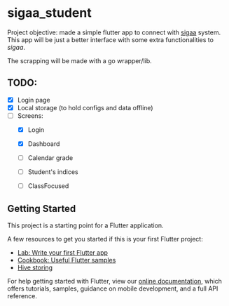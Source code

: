 # sigaa_student

Project objective: made a simple flutter app to connect with
[sigaa](https://sigaa.unifei.edu.br/sigaa/portais/discente/discente.jsf) system.
This app will be just a better interface with some extra functionalities to
*sigaa*.

The scrapping will be made with a go wrapper/lib.

## TODO:

- [x] Login page
- [x] Local storage (to hold configs and data offline)
- [ ] Screens:
  - [x] Login
  - [x] Dashboard
  - [ ] Calendar grade
  - [ ] Student's indices
  - [ ] ClassFocused


## Getting Started

This project is a starting point for a Flutter application.

A few resources to get you started if this is your first Flutter project:

- [Lab: Write your first Flutter app](https://flutter.dev/docs/get-started/codelab)
- [Cookbook: Useful Flutter samples](https://flutter.dev/docs/cookbook)
- [Hive storing](https://docs.hivedb.dev/)

For help getting started with Flutter, view our
[online documentation](https://flutter.dev/docs), which offers tutorials,
samples, guidance on mobile development, and a full API reference.
